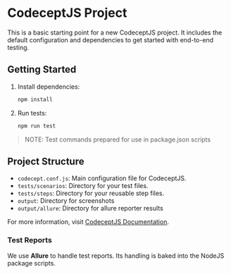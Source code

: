 # CodeceptJS Project

This is a basic starting point for a new CodeceptJS project. It includes the default configuration and dependencies to get started with end-to-end testing.

## Getting Started

1. Install dependencies:

   ```sh
   npm install
   ```

2. Run tests:

   ```sh
   npm run test
   ```

> NOTE: Test commands prepared for use in package.json scripts

## Project Structure

- `codecept.conf.js`: Main configuration file for CodeceptJS.
- `tests/scenarios`: Directory for your test files.
- `tests/steps`: Directory for your reusable step files.
- `output`: Directory for screenshots
- `output/allure`: Directory for allure reporter results

For more information, visit [CodeceptJS Documentation](https://codecept.io/).

### Test Reports

We use **Allure** to handle test reports. Its handling is baked into the NodeJS package scripts.